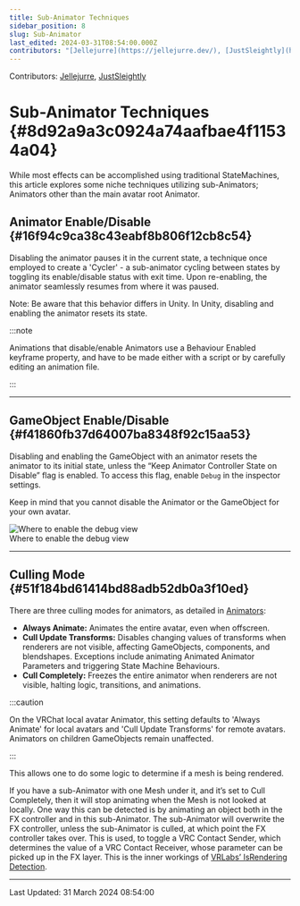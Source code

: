```yaml
---
title: Sub-Animator Techniques
sidebar_position: 8
slug: Sub-Animator
last_edited: 2024-03-31T08:54:00.000Z
contributors: "[Jellejurre](https://jellejurre.dev/), [JustSleightly](https://vrc.sleightly.dev/)"
---
```

Contributors: [Jellejurre](https://jellejurre.dev/), [JustSleightly](https://vrc.sleightly.dev/)



# Sub-Animator Techniques {#8d92a9a3c0924a74aafbae4f11534a04}


While most effects can be accomplished using traditional StateMachines, this article explores some niche techniques utilizing sub-Animators; Animators other than the main avatar root Animator.


## Animator Enable/Disable {#16f94c9ca38c43eabf8b806f12cb8c54}


Disabling the animator pauses it in the current state, a technique once employed to create a 'Cycler' - a sub-animator cycling between states by toggling its enable/disable status with exit time. Upon re-enabling, the animator seamlessly resumes from where it was paused.


Note: Be aware that this behavior differs in Unity. In Unity, disabling and enabling the animator resets its state.


:::note

Animations that disable/enable Animators use a Behaviour Enabled keyframe property, and have to be made either with a script or by carefully editing an animation file.

:::




---


## GameObject Enable/Disable {#f41860fb37d64007ba8348f92c15aa53}


<div class='notion-row'>
<div class='notion-column' style={{width: 'calc((100% - (min(32px, 4vw) * 1)) * 0.5)'}}>


Disabling and enabling the GameObject with an animator resets the animator to its initial state, unless the “Keep Animator Controller State on Disable” flag is enabled. To access this flag, enable `Debug` in the inspector settings.



Keep in mind that you cannot disable the Animator or the GameObject for your own avatar.


</div><div className='notion-spacer'></div>

<div class='notion-column' style={{width: 'calc((100% - (min(32px, 4vw) * 1)) * 0.5)'}}>


![Where to enable the debug view](./Sub-Animator.8998d3a9-50e0-44ce-a4ba-b2e0ae84e7b9.png)<br/><GreyItalicText>Where to enable the debug view</GreyItalicText>


</div><div className='notion-spacer'></div>
</div>


---


## Culling Mode {#51f184bd61414bd88adb52db0a3f10ed}


There are three culling modes for animators, as detailed in [Animators](/docs/Unity-Animations/Animators):

- **Always Animate:** Animates the entire avatar, even when offscreen.
- **Cull Update Transforms:** Disables changing values of transforms when renderers are not visible, affecting GameObjects, components, and blendshapes. Exceptions include animating Animated Animator Parameters and triggering State Machine Behaviours.
- **Cull Completely:** Freezes the entire animator when renderers are not visible, halting logic, transitions, and animations.

:::caution

On the VRChat local avatar Animator, this setting defaults to 'Always Animate' for local avatars and 'Cull Update Transforms' for remote avatars. Animators on children GameObjects remain unaffected.

:::




This allows one to do some logic to determine if a mesh is being rendered.


If you have a sub-Animator with one Mesh under it, and it’s set to Cull Completely, then it will stop animating when the Mesh is not looked at locally. One way this can be detected is by animating an object both in the FX controller and in this sub-Animator. The sub-Animator will overwrite the FX controller, unless the sub-Animator is culled, at which point the FX controller takes over. This is used, to toggle a VRC Contact Sender, which determines the value of a VRC Contact Receiver, whose parameter can be picked up in the FX layer. This is the inner workings of [VRLabs’ IsRendering Detection](https://github.com/VRLabs/IsRendering-Detection).



---
<RightAlignedText>Last Updated: 31 March 2024 08:54:00</RightAlignedText>
